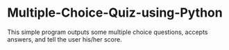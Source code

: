 # Multiple-Choice-Quiz-using-Python
This simple program outputs some multiple choice questions, accepts answers, and tell the user his/her score.
